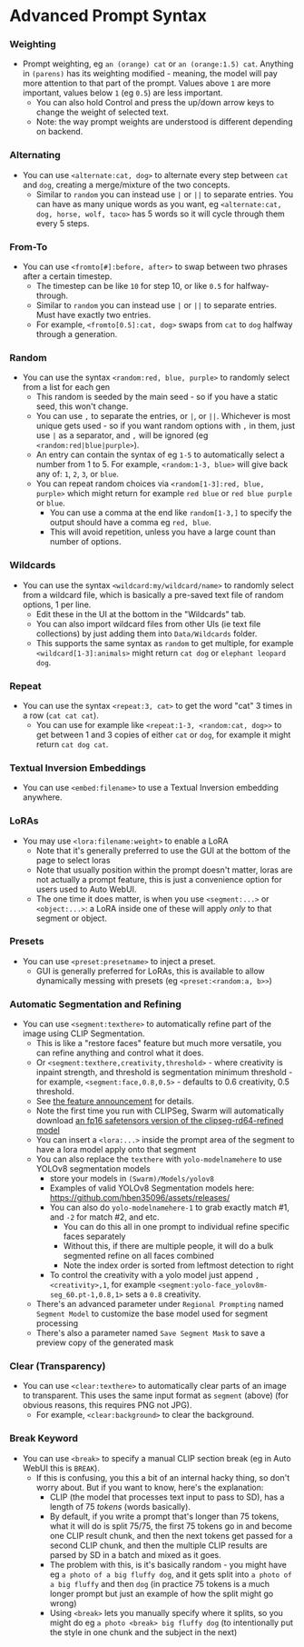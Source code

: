 # Advanced Prompt Syntax

### Weighting

- Prompt weighting, eg `an (orange) cat` or `an (orange:1.5) cat`. Anything in `(parens)` has its weighting modified - meaning, the model will pay more attention to that part of the prompt. Values above `1` are more important, values below `1` (eg `0.5`) are less important.
    - You can also hold Control and press the up/down arrow keys to change the weight of selected text.
    - Note: the way prompt weights are understood is different depending on backend.

### Alternating

- You can use `<alternate:cat, dog>` to alternate every step between `cat` and `dog`, creating a merge/mixture of the two concepts.
    - Similar to `random` you can instead use `|` or `||` to separate entries. You can have as many unique words as you want, eg `<alternate:cat, dog, horse, wolf, taco>` has 5 words so it will cycle through them every 5 steps.

### From-To

- You can use `<fromto[#]:before, after>` to swap between two phrases after a certain timestep.
    - The timestep can be like `10` for step 10, or like `0.5` for halfway-through.
    - Similar to `random` you can instead use `|` or `||` to separate entries. Must have exactly two entries.
    - For example, `<fromto[0.5]:cat, dog>` swaps from `cat` to `dog` halfway through a generation.

### Random

- You can use the syntax `<random:red, blue, purple>` to randomly select from a list for each gen
    - This random is seeded by the main seed - so if you have a static seed, this won't change.
    - You can use `,` to separate the entries, or `|`, or `||`. Whichever is most unique gets used - so if you want random options with `,` in them, just use `|` as a separator, and `,` will be ignored (eg `<random:red|blue|purple>`).
    - An entry can contain the syntax of eg `1-5` to automatically select a number from 1 to 5. For example, `<random:1-3, blue>` will give back any of: `1`, `2`, `3`, or `blue`.
    - You can repeat random choices via `<random[1-3]:red, blue, purple>` which might return for example `red blue` or `red blue purple` or `blue`.
        - You can use a comma at the end like `random[1-3,]` to specify the output should have a comma eg `red, blue`.
        - This will avoid repetition, unless you have a large count than number of options.

### Wildcards

- You can use the syntax `<wildcard:my/wildcard/name>` to randomly select from a wildcard file, which is basically a pre-saved text file of random options, 1 per line.
    - Edit these in the UI at the bottom in the "Wildcards" tab.
    - You can also import wildcard files from other UIs (ie text file collections) by just adding them into `Data/Wildcards` folder.
    - This supports the same syntax as `random` to get multiple, for example `<wildcard[1-3]:animals>` might return `cat dog` or `elephant leopard dog`.

### Repeat

- You can use the syntax `<repeat:3, cat>` to get the word "cat" 3 times in a row (`cat cat cat`).
    - You can use for example like `<repeat:1-3, <random:cat, dog>>` to get between 1 and 3 copies of either `cat` or `dog`, for example it might return `cat dog cat`.

### Textual Inversion Embeddings

- You can use `<embed:filename>` to use a Textual Inversion embedding anywhere.

### LoRAs

- You may use `<lora:filename:weight>` to enable a LoRA
    - Note that it's generally preferred to use the GUI at the bottom of the page to select loras
    - Note that usually position within the prompt doesn't matter, loras are not actually a prompt feature, this is just a convenience option for users used to Auto WebUI.
    - The one time it does matter, is when you use `<segment:...>` or `<object:...>`: a LoRA inside one of these will apply *only* to that segment or object.

### Presets

- You can use `<preset:presetname>` to inject a preset.
    - GUI is generally preferred for LoRAs, this is available to allow dynamically messing with presets (eg `<preset:<random:a, b>>`)

### Automatic Segmentation and Refining

- You can use `<segment:texthere>` to automatically refine part of the image using CLIP Segmentation.
    - This is like a "restore faces" feature but much more versatile, you can refine anything and control what it does.
    - Or `<segment:texthere,creativity,threshold>` - where creativity is inpaint strength, and threshold is segmentation minimum threshold - for example, `<segment:face,0.8,0.5>` - defaults to 0.6 creativity, 0.5 threshold.
    - See [the feature announcement](https://github.com/Stability-AI/StableSwarmUI/discussions/11#discussioncomment-7236821) for details.
    - Note the first time you run with CLIPSeg, Swarm will automatically download [an fp16 safetensors version of the clipseg-rd64-refined model](https://huggingface.co/mcmonkey/clipseg-rd64-refined-fp16)
    - You can insert a `<lora:...>` inside the prompt area of the segment to have a lora model apply onto that segment
    - You can also replace the `texthere` with `yolo-modelnamehere` to use YOLOv8 segmentation models
        - store your models in `(Swarm)/Models/yolov8`
        - Examples of valid YOLOv8 Segmentation models here: https://github.com/hben35096/assets/releases/
        - You can also do `yolo-modelnamehere-1` to grab exactly match #1, and `-2` for match #2, and etc.
            - You can do this all in one prompt to individual refine specific faces separately
            - Without this, if there are multiple people, it will do a bulk segmented refine on all faces combined
            - Note the index order is sorted from leftmost detection to right
        - To control the creativity with a yolo model just append `,<creativity>,1`, for example `<segment:yolo-face_yolov8m-seg_60.pt-1,0.8,1>` sets a `0.8` creativity.
    - There's an advanced parameter under `Regional Prompting` named `Segment Model` to customize the base model used for segment processing
    - There's also a parameter named `Save Segment Mask` to save a preview copy of the generated mask

### Clear (Transparency)

- You can use `<clear:texthere>` to automatically clear parts of an image to transparent. This uses the same input format as `segment` (above) (for obvious reasons, this requires PNG not JPG).
    - For example, `<clear:background>` to clear the background.

### Break Keyword

- You can use `<break>` to specify a manual CLIP section break (eg in Auto WebUI this is `BREAK`).
    - If this is confusing, you this a bit of an internal hacky thing, so don't worry about. But if you want to know, here's the explanation:
        - CLIP (the model that processes text input to pass to SD), has a length of 75 _tokens_ (words basically).
        - By default, if you write a prompt that's longer than 75 tokens, what it will do is split 75/75, the first 75 tokens go in and become one CLIP result chunk, and then the next tokens get passed for a second CLIP chunk, and then the multiple CLIP results are parsed by SD in a batch and mixed as it goes.
        - The problem with this, is it's basically random - you might have eg `a photo of a big fluffy dog`, and it gets split into `a photo of a big fluffy` and then `dog` (in practice 75 tokens is a much longer prompt but just an example of how the split might go wrong)
        - Using `<break>` lets you manually specify where it splits, so you might do eg `a photo <break> big fluffy dog` (to intentionally put the style in one chunk and the subject in the next)
